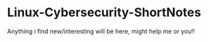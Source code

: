 # Linux-Cybersecurity-ShortNotes
Anything i find new/interesting will be here, might help me or you!!
